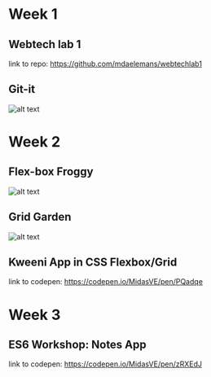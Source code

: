 # Week 1

## Webtech lab 1
link to repo:
https://github.com/mdaelemans/webtechlab1

## Git-it
![alt text](https://preview.ibb.co/j2Goo7/Screenshot_1.jpg)

# Week 2

## Flex-box Froggy
![alt text](https://image.ibb.co/kYogJH/Screenshot_2.jpg)

## Grid Garden
![alt text](https://image.ibb.co/miSVTH/Screenshot_3.jpg)

## Kweeni App in CSS Flexbox/Grid
link to codepen:
https://codepen.io/MidasVE/pen/PQadqe

# Week 3

## ES6 Workshop: Notes App
link to codepen:
https://codepen.io/MidasVE/pen/zRXEdJ
